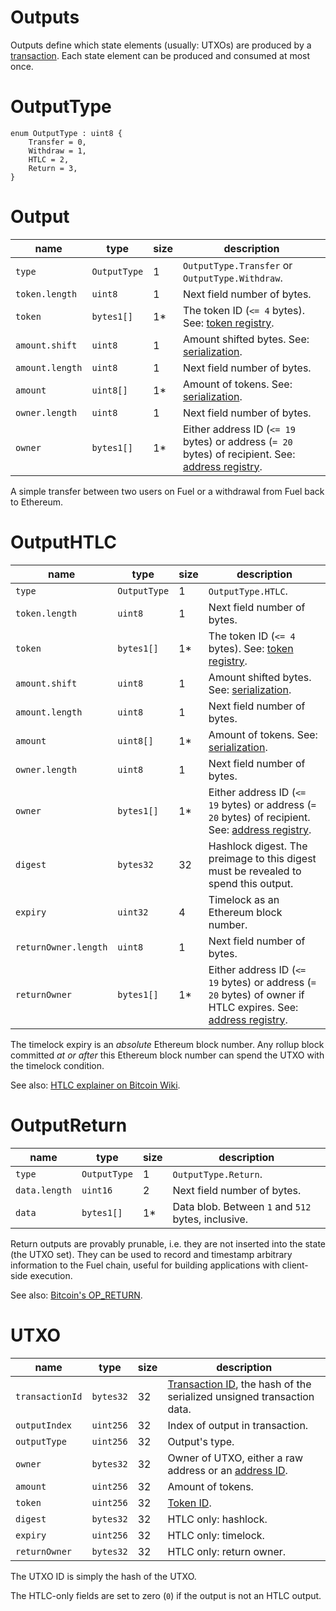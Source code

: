 Outputs
===

Outputs define which state elements (usually: UTXOs) are produced by a [transaction](./Transactions.md). Each state element can be produced and consumed at most once.

# OutputType

```
enum OutputType : uint8 {
    Transfer = 0,
    Withdraw = 1,
    HTLC = 2,
    Return = 3,
}
```

# Output

| name            | type         | size | description                                                                                                        |
| --------------- | ------------ | ---- | ------------------------------------------------------------------------------------------------------------------ |
| `type`          | `OutputType` | 1    | `OutputType.Transfer` or `OutputType.Withdraw`.                                                                    |
| `token.length`  | `uint8`      | 1    | Next field number of bytes.                                                                                        |
| `token`         | `bytes1[]`   | 1*   | The token ID (`<= 4` bytes). See: [token registry](./Tokens.md).                                                   |
| `amount.shift`  | `uint8`      | 1    | Amount shifted bytes. See: [serialization](../0.%20Fundamentals/5.%20Serialization.md).                            |
| `amount.length` | `uint8`      | 1    | Next field number of bytes.                                                                                        |
| `amount`        | `uint8[]`    | 1*   | Amount of tokens. See: [serialization](../0.%20Fundamentals/5.%20Serialization.md).                                |
| `owner.length`  | `uint8`      | 1    | Next field number of bytes.                                                                                        |
| `owner`         | `bytes1[]`   | 1*   | Either address ID (`<= 19` bytes) or address (`= 20` bytes) of recipient. See: [address registry](./Addresses.md). |

A simple transfer between two users on Fuel or a withdrawal from Fuel back to Ethereum.

# OutputHTLC

| name                 | type         | size | description                                                                                                                    |
| -------------------- | ------------ | ---- | ------------------------------------------------------------------------------------------------------------------------------ |
| `type`               | `OutputType` | 1    | `OutputType.HTLC`.                                                                                                             |
| `token.length`       | `uint8`      | 1    | Next field number of bytes.                                                                                                    |
| `token`              | `bytes1[]`   | 1*   | The token ID (`<= 4` bytes). See: [token registry](./Tokens.md).                                                               |
| `amount.shift`       | `uint8`      | 1    | Amount shifted bytes. See: [serialization](../0.%20Fundamentals/5.%20Serialization.md).                                        |
| `amount.length`      | `uint8`      | 1    | Next field number of bytes.                                                                                                    |
| `amount`             | `uint8[]`    | 1*   | Amount of tokens. See: [serialization](../0.%20Fundamentals/5.%20Serialization.md).                                            |
| `owner.length`       | `uint8`      | 1    | Next field number of bytes.                                                                                                    |
| `owner`              | `bytes1[]`   | 1*   | Either address ID (`<= 19` bytes) or address (`= 20` bytes) of recipient. See: [address registry](./Addresses.md).             |
| `digest`             | `bytes32`    | 32   | Hashlock digest. The preimage to this digest must be revealed to spend this output.                                            |
| `expiry`             | `uint32`     | 4    | Timelock as an Ethereum block number.                                                                                          |
| `returnOwner.length` | `uint8`      | 1    | Next field number of bytes.                                                                                                    |
| `returnOwner`        | `bytes1[]`   | 1*   | Either address ID (`<= 19` bytes) or address (`= 20` bytes) of owner if HTLC expires. See: [address registry](./Addresses.md). |

The timelock expiry is an _absolute_ Ethereum block number. Any rollup block committed _at or after_ this Ethereum block number can spend the UTXO with the timelock condition.

See also: [HTLC explainer on Bitcoin Wiki](https://en.bitcoin.it/wiki/Hash_Time_Locked_Contracts).

# OutputReturn

| name          | type         | size | description                                        |
| ------------- | ------------ | ---- | -------------------------------------------------- |
| `type`        | `OutputType` | 1    | `OutputType.Return`.                               |
| `data.length` | `uint16`     | 2    | Next field number of bytes.                        |
| `data`        | `bytes1[]`   | 1*   | Data blob. Between `1` and `512` bytes, inclusive. |

Return outputs are provably prunable, i.e. they are not inserted into the state (the UTXO set). They can be used to record and timestamp arbitrary information to the Fuel chain, useful for building applications with client-side execution.

See also: [Bitcoin's OP_RETURN](https://en.bitcoin.it/wiki/OP_RETURN).

# UTXO

| name            | type      | size | description                                                                                |
| --------------- | --------- | ---- | ------------------------------------------------------------------------------------------ |
| `transactionId` | `bytes32` | 32   | [Transaction ID](./Transactions.md), the hash of the serialized unsigned transaction data. |
| `outputIndex`   | `uint256` | 32   | Index of output in transaction.                                                            |
| `outputType`    | `uint256` | 32   | Output's type.                                                                             |
| `owner`         | `bytes32` | 32   | Owner of UTXO, either a raw address or an [address ID](./Addresses.md).                    |
| `amount`        | `uint256` | 32   | Amount of tokens.                                                                          |
| `token`         | `uint256` | 32   | [Token ID](./Tokens.md).                                                                   |
| `digest`        | `bytes32` | 32   | HTLC only: hashlock.                                                                       |
| `expiry`        | `uint256` | 32   | HTLC only: timelock.                                                                       |
| `returnOwner`   | `bytes32` | 32   | HTLC only: return owner.                                                                   |

The UTXO ID is simply the hash of the UTXO.

The HTLC-only fields are set to zero (`0`) if the output is not an HTLC output.
